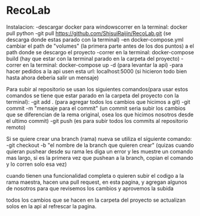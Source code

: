 # RecoLab

Instalacion:
  -descargar docker para windowscorrer en la terminal: docker pull python
  -git pull https://github.com/ShisuiRaijin/RecoLab.git (se descarga donde estas parado con la terminal)
  -en docker-compose.yml cambiar el path de "volumes" (la primera parte antes de los dos puntos) a el path donde se descargo el proyecto
  -correr en la terminal: docker-compose build (hay que estar con la terminal parado en la carpeta del proyecto)
  -correr en la terminal: docker-compose up -d (para levantar la api)
  -para hacer pedidos a la api usen esta url: localhost:5000 (si hicieron todo bien hasta ahora deberia salir un mensaje)

Para subir al repositorio se usan los siguientes comandos(para usar estos comandos se tiene que estar parado en la carpeta del proyecto con la terminal):
  -git add . (para agregar todos los cambios que hicimos a git)
  -git commit -m "mensaje para el commit" (un commit seria subir los cambios que se diferencian de la rema original, osea los que hicimos nosotros desde el ultimo commit)
  -git push (es para subir todos los commits al repositorio remoto)

Si se quiere crear una branch (rama) nueva se utiliza el siguiente comando:
  -git checkout -b "el nombre de la branch que quieren crear" (quizas cuando quieran pushear desde su rama les diga un error y les muestre    un comando mas largo, si es la primera vez que pushean a la branch, copian el comando y lo corren solo esa vez)

cuando tienen una funcionalidad completa o quieren subir el codigo a la rama maestra, hacen una pull request, en esta pagina, y agregan algunos de nosotros para que revisemos los cambios y aprovemos la subida

todos los cambios que se hacen en la carpeta del proyecto se actualizan solos en la api al refrescar la pagina.
